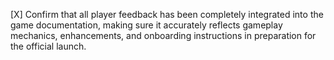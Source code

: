 [X] Confirm that all player feedback has been completely integrated into the game documentation, making sure it accurately reflects gameplay mechanics, enhancements, and onboarding instructions in preparation for the official launch.
